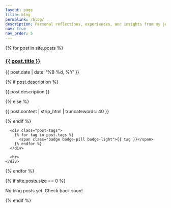 ```yaml
---
layout: page
title: blog
permalink: /blog/
description: Personal reflections, experiences, and insights from my journey in technology and entrepreneurship.
nav: true
nav_order: 5
---
```


<div class="posts">
  {% for post in site.posts %}
    <div class="post-preview">
      <h3><a href="{{ post.url | relative_url }}">{{ post.title }}</a></h3>
      <p class="post-meta">{{ post.date | date: '%B %d, %Y' }}</p>
      {% if post.description %}
        <p>{{ post.description }}</p>
      {% else %}
        <p>{{ post.content | strip_html | truncatewords: 40 }}</p>
      {% endif %}
      
      <div class="post-tags">
        {% for tag in post.tags %}
          <span class="badge badge-pill badge-light">{{ tag }}</span>
        {% endfor %}
      </div>
      
      <hr>
    </div>
  {% endfor %}
</div>

{% if site.posts.size == 0 %}
  <p>No blog posts yet. Check back soon!</p>
{% endif %} 